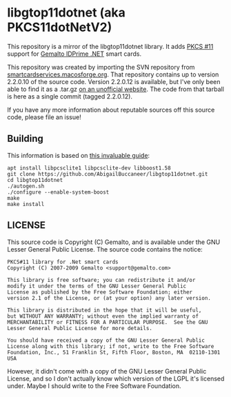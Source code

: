 # libgtop11dotnet (aka PKCS11dotNetV2)

This repository is a mirror of the libgtop11dotnet library.
It adds [PKCS #11](https://en.wikipedia.org/wiki/PKCS_11) support for [Gemalto IDPrime .NET](http://www.gemalto.com/products/dotnet_card/index.html) smart cards.

This repository was created by importing the SVN repository from [smartcardservices.macosforge.org](https://svn.macosforge.org/repository/smartcardservices).
That repository contains up to version 2.2.0.10 of the source code. Version 2.2.0.12 is available, but I've only been able to find it as a .tar.gz [on an unofficial website](https://www.nemid.nu/dk-da/support/aktiver_nemid/aktiver_nemid_paa_hardware/installer_driver/drivers/libgtop11dotnet_2.2.0.12.tar.gz).
The code from that tarball is here as a single commit (tagged 2.2.0.12).

If you have any more information about reputable sources off this source code, please file an issue!

## Building

This information is based on [this invaluable guide](https://stomp.colorado.edu/blog/blog/2014/06/02/on-building-the-gemalto-net-pkcs-11-module-for-linux/):

```
apt install libpcsclite1 libpcsclite-dev libboost1.58
git clone https://github.com/AbigailBuccaneer/libgtop11dotnet.git
cd libgtop11dotnet
./autogen.sh
./configure --enable-system-boost
make
make install
```

## LICENSE

This source code is Copyright (C) Gemalto, and is available under the GNU Lesser General Public License.
The source code contains the notice:

```
PKCS#11 library for .Net smart cards
Copyright (C) 2007-2009 Gemalto <support@gemalto.com>

This library is free software; you can redistribute it and/or
modify it under the terms of the GNU Lesser General Public
License as published by the Free Software Foundation; either
version 2.1 of the License, or (at your option) any later version.

This library is distributed in the hope that it will be useful,
but WITHOUT ANY WARRANTY; without even the implied warranty of
MERCHANTABILITY or FITNESS FOR A PARTICULAR PURPOSE.  See the GNU
Lesser General Public License for more details.

You should have received a copy of the GNU Lesser General Public
License along with this library; if not, write to the Free Software
Foundation, Inc., 51 Franklin St, Fifth Floor, Boston, MA  02110-1301  USA
```

However, it didn't come with a copy of the GNU Lesser General Public License, and so I don't actually know which version of the LGPL it's licensed under.
Maybe I should write to the Free Software Foundation.
